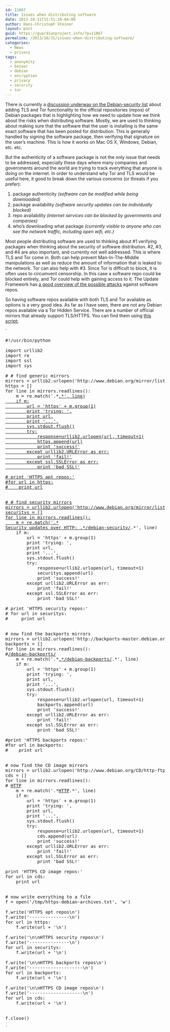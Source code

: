 ```yaml
---
id: 11867
title: Issues when distributing software
date: 2013-10-31T15:51:19-04:00
author: Hans-Christoph Steiner
layout: post
guid: https://guardianproject.info/?p=11867
permalink: /2013/10/31/issues-when-distributing-software/
categories:
  - News
  - privacy
tags:
  - anonymity
  - bazaar
  - debian
  - encryption
  - privacy
  - security
  - tor
---
```

There is currently a <a href="http://lists.debian.org/debian-security/2013/10/msg00027.html" target="_blank">discussion underway on the Debian-security list</a> about adding TLS and Tor functionality to the official repositories (repos) of Debian packages that is highlighting how we need to update how we think about the risks when distributing software. Mostly, we are used to thinking about making sure that the software that the user is installing is the same exact software that has been posted for distribution. This is generally handled by signing the software package, then verifying that signature on the user’s machine. This is how it works on Mac OS X, Windows, Debian, etc. etc.

But the authenticity of a software package is not the only issue that needs to be addressed, especially these days where many companies and governments around the world are trying to track everything that anyone is doing on the internet. In order to understand why Tor and TLS would be useful here, it good to break down the various concerns (or threats if you prefer):

  1. package authenticity _(software can be modified while being downloaded)_
  2. package availability _(software security updates can be individually blocked)_
  3. repo availability _(internet services can be blocked by governments and companies)_
  4. who’s downloading what package _(currently visible to anyone who can see the network traffic, including open wifi, etc.)_

Most people distributing software are used to thinking about #1 verifying packages when thinking about the security of software distribution. #2, #3, and #4 are also important, and currently not well addressed. This is where TLS and Tor come in. Both can help prevent Man-In-The-Middle manipulations as well as reduce the amount of information that is leaked to the network. Tor can also help with #3. Since Tor is difficult to block, it is often uses to circumvent censorship. In this case a software repo could be blocked entirely, and Tor could help with gaining access to it. The Update Framework has <a href="https://github.com/theupdateframework/tuf/blob/develop/README.md" title="TUF: The Update Framework -  Security" target="_blank">a good overview of the possible attacks</a> against software repos.

So having software repos available with both TLS and Tor available as options is a very good idea. As far as I have seen, there are not any Debian repos available via a Tor Hidden Service. There are a number of official mirrors that already support TLS/HTTPS. You can find them using <a href="https://gist.github.com/eighthave/7285154" title="the script in a gist paste" target="_blank">this script:</a>

`</p>
<pre>
#!/usr/bin/python

import urllib2
import re
import ssl
import sys

# # find generic mirrors
mirrors = urllib2.urlopen('http://www.debian.org/mirror/list')
https = []
for line in mirrors.readlines():
    m = re.match('.*<td valign="top"><a rel="nofollow" href="http(.*)">.*', line)
    if m:
        url = 'https' + m.group(1)
        print 'trying: ',
        print url,
        print '...',
        sys.stdout.flush()
        try:
            response=urllib2.urlopen(url, timeout=1)
            https.append(url)
            print 'success!'
        except urllib2.URLError as err:
            print 'fail!'
        except ssl.SSLError as err:
            print 'bad SSL!'

# print 'HTTPS apt repos:'
#for url in https:
#    print url


# # find security mirrors
mirrors = urllib2.urlopen('http://www.debian.org/mirror/list-full')
securitys = []
for line in mirrors.readlines():
    m = re.match('.*</tt><br>Security updates over HTTP: <tt><a rel="nofollow" href="http(.*)">.*/debian-security/</a>.*', line)
    if m:
        url = 'https' + m.group(1)
        print 'trying: ',
        print url,
        print '...',
        sys.stdout.flush()
        try:
            response=urllib2.urlopen(url, timeout=1)
            securitys.append(url)
            print 'success!'
        except urllib2.URLError as err:
            print 'fail!'
        except ssl.SSLError as err:
            print 'bad SSL!'

# print 'HTTPS security repos:'
# for url in securitys:
#     print url


# now find the backports mirrors
mirrors = urllib2.urlopen('http://backports-master.debian.org/Mirrors/')
backports = []
for line in mirrors.readlines():
#<td><a href="http://be.mirror.eurid.eu/debian-backports/">/debian-backports/</a>
    m = re.match('.*<td><a href="http(.*)">.*/debian-backports/</a>.*', line)
    if m:
        url = 'https' + m.group(1)
        print 'trying: ',
        print url,
        print '...',
        sys.stdout.flush()
        try:
            response=urllib2.urlopen(url, timeout=1)
            backports.append(url)
            print 'success!'
        except urllib2.URLError as err:
            print 'fail!'
        except ssl.SSLError as err:
            print 'bad SSL!'

#print 'HTTPS backports repos:'
#for url in backports:
#    print url


# now find the CD image mirrors
mirrors = urllib2.urlopen('http://www.debian.org/CD/http-ftp/')
cds = []
for line in mirrors.readlines():
# <a rel="nofollow" href="http://mirror.easyspeedy.com/debian-cd/">HTTP</a></li>
    m = re.match('.*<a rel="nofollow" href="http(:.*)">HTTP</a></li>.*', line)
    if m:
        url = 'https' + m.group(1)
        print 'trying: ',
        print url,
        print '...',
        sys.stdout.flush()
        try:
            response=urllib2.urlopen(url, timeout=1)
            cds.append(url)
            print 'success!'
        except urllib2.URLError as err:
            print 'fail!'
        except ssl.SSLError as err:
            print 'bad SSL!'

print 'HTTPS CD image repos:'
for url in cds:
    print url


# now write everything to a file
f = open('/tmp/https-debian-archives.txt', 'w')

f.write('HTTPS apt repos\n')
f.write('---------------\n')
for url in https:
    f.write(url + '\n')

f.write('\n\nHTTPS security repos\n')
f.write('---------------\n')
for url in securitys:
    f.write(url + '\n')

f.write('\n\nHTTPS backports repos\n')
f.write('--------------------\n')
for url in backports:
    f.write(url + '\n')

f.write('\n\nHTTPS CD image repos\n')
f.write('--------------------\n')
for url in cds:
    f.write(url + '\n')


f.close()
</pre>
<p>`